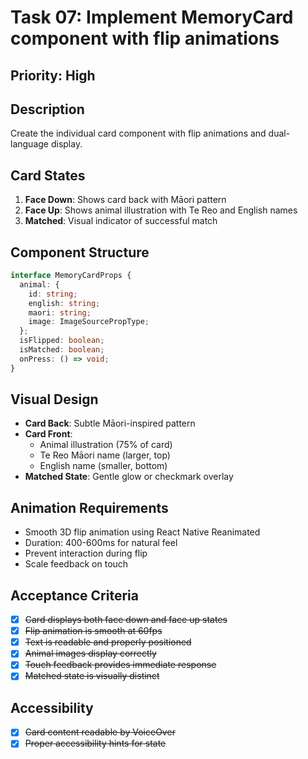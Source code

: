 # Task 07: Implement MemoryCard component with flip animations

## Priority: High

## Description
Create the individual card component with flip animations and dual-language display.

## Card States
1. **Face Down**: Shows card back with Māori pattern
2. **Face Up**: Shows animal illustration with Te Reo and English names
3. **Matched**: Visual indicator of successful match

## Component Structure
```typescript
interface MemoryCardProps {
  animal: {
    id: string;
    english: string;
    maori: string;
    image: ImageSourcePropType;
  };
  isFlipped: boolean;
  isMatched: boolean;
  onPress: () => void;
}
```

## Visual Design
- **Card Back**: Subtle Māori-inspired pattern
- **Card Front**: 
  - Animal illustration (75% of card)
  - Te Reo Māori name (larger, top)
  - English name (smaller, bottom)
- **Matched State**: Gentle glow or checkmark overlay

## Animation Requirements
- Smooth 3D flip animation using React Native Reanimated
- Duration: 400-600ms for natural feel
- Prevent interaction during flip
- Scale feedback on touch

## Acceptance Criteria
- [x] ~~Card displays both face down and face up states~~
- [x] ~~Flip animation is smooth at 60fps~~
- [x] ~~Text is readable and properly positioned~~
- [x] ~~Animal images display correctly~~
- [x] ~~Touch feedback provides immediate response~~
- [x] ~~Matched state is visually distinct~~

## Accessibility
- [x] ~~Card content readable by VoiceOver~~
- [x] ~~Proper accessibility hints for state~~